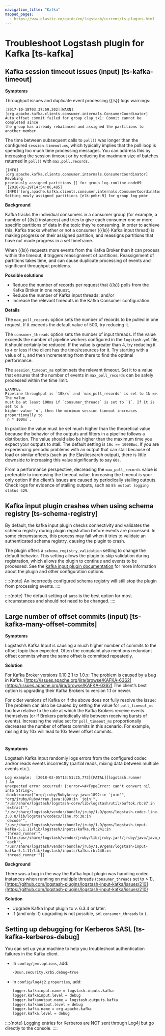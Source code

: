 ```yaml
---
navigation_title: "Kafka"
mapped_pages:
  - https://www.elastic.co/guide/en/logstash/current/ts-plugins.html
---
```


# Troubleshoot Logstash plugin for Kafka [ts-kafka]

## Kafka session timeout issues (input) [ts-kafka-timeout]

**Symptoms**

Throughput issues and duplicate event processing {{ls}} logs warnings:

```
[2017-10-18T03:37:59,302][WARN][org.apache.kafka.clients.consumer.internals.ConsumerCoordinator]
Auto offset commit failed for group clap_tx1: Commit cannot be completed since
the group has already rebalanced and assigned the partitions to another member.
```

The time between subsequent calls to `poll()` was longer than the configured `session.timeout.ms`, which typically implies that the poll loop is spending too much time processing messages. You can address this by increasing the session timeout or by reducing the maximum size of batches returned in `poll()` with `max.poll.records`.

```
[INFO][org.apache.kafka.clients.consumer.internals.ConsumerCoordinator] Revoking
previously assigned partitions [] for group log-ronline-node09
`[2018-01-29T14:54:06,485][INFO]`[org.apache.kafka.clients.consumer.internals.ConsumerCoordinator]
Setting newly assigned partitions [elk-pmbr-9] for group log-pmbr
```

**Background**

Kafka tracks the individual consumers in a consumer group (for example, a number of {{ls}} instances) and tries to give each consumer one or more specific partitions of data in the topic they’re consuming. In order to achieve this, Kafka tracks whether or not a consumer ({{ls}} Kafka input thread) is making progress on their assigned partition, and reassigns partitions that have not made progress in a set timeframe.

When {{ls}} requests more events from the Kafka Broker than it can process within the timeout, it triggers reassignment of partitions. Reassignment of partitions takes time, and can cause duplicate processing of events and significant throughput problems.

**Possible solutions**

* Reduce the number of records per request that {{ls}} polls from the Kafka Broker in one request,
* Reduce the number of Kafka input threads, and/or
* Increase the relevant timeouts in the Kafka Consumer configuration.

**Details**

The `max_poll_records` option sets the number of records to be pulled in one request. If it exceeds the default value of 500, try reducing it.

The `consumer_threads` option sets the number of input threads. If the value exceeds the number of pipeline workers configured in the `logstash.yml` file, it should certainly be reduced. If the value is greater than 4, try reducing it to `4` or less if the client has the time/resources for it. Try starting with a value of `1`, and then incrementing from there to find the optimal performance.

The `session_timeout_ms` option sets the relevant timeout. Set it to a value that ensures that the number of events in `max_poll_records` can be safely processed within the time limit.

```
EXAMPLE
Pipeline throughput is `10k/s` and `max_poll_records` is set to 1k =>. The value
must be at least 100ms if `consumer_threads` is set to `1`. If it is set to a
higher value `n`, then the minimum session timeout increases proportionally to
`n * 100ms`.
```

In practice the value must be set much higher than the theoretical value because the behavior of the outputs and filters in a pipeline follows a distribution. The value should also be higher than the maximum time you expect your outputs to stall. The default setting is `10s == 10000ms`. If you are experiencing periodic problems with an output that can stall because of load or similar effects (such as the Elasticsearch output), there is little downside to increasing this value significantly to say `60s`.

From a performance perspective, decreasing the `max_poll_records` value is preferable to increasing the timeout value. Increasing the timeout is your only option if the client’s issues are caused by periodically stalling outputs. Check logs for evidence of stalling outputs, such as `ES output logging status 429`.


## Kafka input plugin crashes when using schema registry [ts-schema-registry]

By default, the kafka input plugin checks connectivity and validates the schema registry during plugin registration before events are processed. In some circumstances, this process may fail when it tries to validate an authenticated schema registry, causing the plugin to crash.

The plugin offers a `schema_registry_validation` setting to change the default behavior. This setting allows the plugin to skip validation during registration, which allows the plugin to continue and events to be processed. See the [kafka input plugin documentation](asciidocalypse://docs/logstash/docs/reference/ingestion-tools/logstash/plugins-inputs-kafka.md#plugins-inputs-kafka-schema_registry_validation) for more information about the plugin and other configuration options.

::::{note}
An incorrectly configured schema registry will still stop the plugin from processing events.
::::


::::{note}
The default setting of `auto` is the best option for most circumstances and should not need to be changed.
::::



## Large number of offset commits (input) [ts-kafka-many-offset-commits]

**Symptoms**

Logstash’s Kafka Input is causing a much higher number of commits to the offset topic than expected. Often the complaint also mentions redundant offset commits where the same offset is committed repeatedly.

**Solution**

For Kafka Broker versions 0.10.2.1 to 1.0.x: The problem is caused by a bug in Kafka. [https://issues.apache.org/jira/browse/KAFKA-6362](https://issues.apache.org/jira/browse/KAFKA-6362) The client’s best option is upgrading their Kafka Brokers to version 1.1 or newer.

For older versions of Kafka or if the above does not fully resolve the issue: The problem can also be caused by setting the value for `poll_timeout_ms` too low relative to the rate at which the Kafka Brokers receive events themselves (or if Brokers periodically idle between receiving bursts of events). Increasing the value set for `poll_timeout_ms` proportionally decreases the number of offsets commits in this scenario. For example, raising it by 10x will lead to 10x fewer offset commits.


#

**Symptoms**

Logstash Kafka input randomly logs errors from the configured codec and/or reads events incorrectly (partial reads, mixing data between multiple events etc.).

```
Log example:  [2018-02-05T13:51:25,773][FATAL][logstash.runner          ] An
unexpected error occurred! {:error=>#<TypeError: can't convert nil into String>,
:backtrace=>["org/jruby/RubyArray.java:1892:in `join'",
"org/jruby/RubyArray.java:1898:in `join'",
"/usr/share/logstash/logstash-core/lib/logstash/util/buftok.rb:87:in `extract'",
"/usr/share/logstash/vendor/bundle/jruby/1.9/gems/logstash-codec-line-3.0.8/lib/logstash/codecs/line.rb:38:in
`decode'",
"/usr/share/logstash/vendor/bundle/jruby/1.9/gems/logstash-input-kafka-5.1.11/lib/logstash/inputs/kafka.rb:241:in
`thread_runner'",
"file:/usr/share/logstash/vendor/jruby/lib/jruby.jar!/jruby/java/java_ext/java.lang.rb:12:in
`each'",
"/usr/share/logstash/vendor/bundle/jruby/1.9/gems/logstash-input-kafka-5.1.11/lib/logstash/inputs/kafka.rb:240:in
`thread_runner'"]}
```

**Background**

There was a bug in the way the Kafka Input plugin was handling codec instances when running on multiple threads (`consumer_threads` set to > 1). [https://github.com/logstash-plugins/logstash-input-kafka/issues/210](https://github.com/logstash-plugins/logstash-input-kafka/issues/210)

**Solution**

* Upgrade Kafka Input plugin to v. 6.3.4 or later.
* If (and only if) upgrading is not possible, set `consumer_threads` to `1`.


## Setting up debugging for Kerberos SASL [ts-kafka-kerberos-debug]

You can set up your machine to help you troubleshoot authentication failures in the Kafka client.

* In `config/jvm.options`, add:

    ```txt
    -Dsun.security.krb5.debug=true
    ```

* In `config/log4j2.properties`, add:

    ```txt
    logger.kafkainput.name = logstash.inputs.kafka
    logger.kafkainput.level = debug
    logger.kafkaoutput.name = logstash.outputs.kafka
    logger.kafkaoutput.level = debug
    logger.kafka.name = org.apache.kafka
    logger.kafka.level = debug
    ```


::::{note}
Logging entries for Kerberos are NOT sent through Log4j but go directly to the console.
::::




